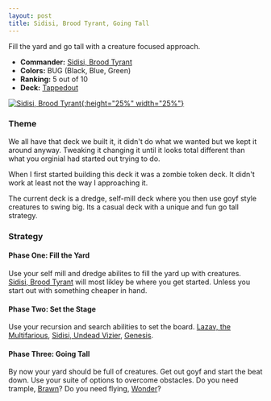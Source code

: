 ```yaml
---
layout: post
title: Sidisi, Brood Tyrant, Going Tall
---
```


Fill the yard and go tall with a creature focused approach.

- **Commander:** [Sidisi, Brood Tyrant](https://scryfall.com/card/ktk/199/sidisi-brood-tyrant)
- **Colors:** BUG (Black, Blue, Green) 
- **Ranking:** 5 out of 10
- **Deck:** [Tappedout](https://tappedout.net/mtg-decks/sidisi-going-tall-1/)

[![Sidisi, Brood Tyrant](https://img.scryfall.com/cards/large/front/f/f/ffa2b070-952e-4242-83bb-3e73135ceeeb.jpg?1562796690){:height="25%" width="25%"}](https://scryfall.com/card/ktk/199/sidisi-brood-tyrant)

### Theme

We all have that deck we built it, it didn't do what we wanted but we kept it around anyway. Tweaking it changing it until it looks total different than what you orginial had started out trying to do.

When I first started building this deck it was a zombie token deck. It didn't work at least not the way I approaching it.

The current deck is a dredge, self-mill deck where you then use goyf style creatures to swing big. Its a casual deck with a unique and fun go tall strategy.

### Strategy
#### Phase One: Fill the Yard
Use your self mill and dredge abilites to fill the yard up with creatures. [Sidisi, Brood Tyrant](https://scryfall.com/card/ktk/199/sidisi-brood-tyrant) will most likley be where you get started. Unless you start out with something cheaper in hand.

#### Phase Two: Set the Stage
Use your recursion and search abilities to set the board. [Lazav, the Multifarious](https://scryfall.com/card/grn/184/lazav-the-multifarious), [Sidisi, Undead Vizier](https://scryfall.com/card/dtk/120/sidisi-undead-vizier), [Genesis](https://scryfall.com/card/mh1/166/genesis).

#### Phase Three: Going Tall
By now your yard should be full of creatures. Get out goyf and start the beat down. Use your suite of options to overcome obstacles. Do you need trample, [Brawn](https://scryfall.com/card/uma/160/brawn)? Do you need flying, [Wonder](https://scryfall.com/card/cm2/56/wonder)?
